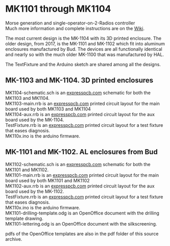# MK1101 through MK1104
Morse generation and single-operator-on-2-Radios controller<br/>
Much more information and complete instructions are on the <a href='http://github.com/w5xd/MK1101/wiki'>Wiki</a>.

The most current design is the MK-1104 with its 3D printed enclosure. The older design, from 2017, is the MK-1101 and MK-1102 which
fit into aluminum enclosures manufactured by Bud. The devices are all functionally identical and nearly so with the much older MK-1100
that was manufactured by HAL.

The TextFixture and the Arduino sketch are shared among all the designs.

<h2>MK-1103 and MK-1104. 3D printed enclosures</h2>
MK1104-schematic.sch is an <a href='http://expresspcb.com'>expresspcb.com</a> schematic for both the MK1103 and MK1104.<br/>
MK1103-main.rrb is an <a href='http://expresspcb.com'>expresspcb.com</a> printed circuit layout for the main board used by both MK1103 and MK1104<br/>
MK1104-aux.rrb is an <a href='http://expresspcb.com'>expresspcb.com</a> printed circuit layout for the aux board used by the MK-1104.<br/>
TestFixture.rrb is an <a href='http://expresspcb.com'>expresspcb.com</a> printed circuit layout for a test fixture that eases diagnosis.<br/>
MK110x.ino is the arduino firmware.<br/>

<h2>MK-1101 and MK-1102. AL enclosures from Bud</h2>

MK1102-schematic.sch is an <a href='http://expresspcb.com'>expresspcb.com</a> schematic for both the MK1101 and MK1102.<br/>
MK1101-main.rrb is an <a href='http://expresspcb.com'>expresspcb.com</a> printed circuit layout for the main board used by both MK1101 and MK1102<br/>
MK1102-aux.rrb is an <a href='http://expresspcb.com'>expresspcb.com</a> printed circuit layout for the aux board used by the MK-1102.<br/>
TestFixture.rrb is an <a href='http://expresspcb.com'>expresspcb.com</a> printed circuit layout for a test fixture that eases diagnosis.<br/>
MK110x.ino is the arduino firmware.<br/>
MK1101-drilling-template.odg is an OpenOffice document with the drilling template drawing.<br/>
MK1101-lettering.odg is an OpenOffice document with the silkscreening.<br/>

pdfs of the OpenOffice templates are also in the pdf folder of this source archive.

